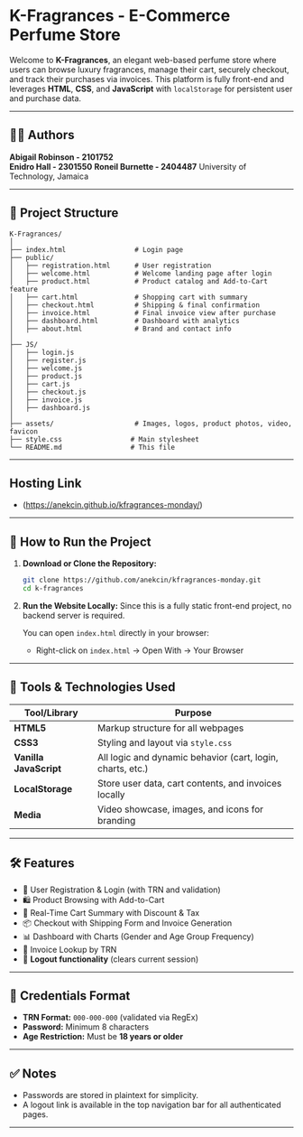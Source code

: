 # K-Fragrances - E-Commerce Perfume Store

Welcome to **K-Fragrances**, an elegant web-based perfume store where users can browse luxury fragrances, manage their cart, securely checkout, and track their purchases via invoices. This platform is fully front-end and leverages **HTML**, **CSS**, and **JavaScript** with `localStorage` for persistent user and purchase data.

---

## 👩‍💻 Authors

**Abigail Robinson - 2101752**  
**Enidro Hall - 2301550**
**Roneil Burnette - 2404487**
University of Technology, Jamaica 


---

## 📁 Project Structure

```
K-Fragrances/
│
├── index.html                 # Login page
├── public/
│   ├── registration.html      # User registration
│   ├── welcome.html           # Welcome landing page after login
│   ├── product.html           # Product catalog and Add-to-Cart feature
│   ├── cart.html              # Shopping cart with summary
│   ├── checkout.html          # Shipping & final confirmation
│   ├── invoice.html           # Final invoice view after purchase
│   ├── dashboard.html         # Dashboard with analytics
│   ├── about.html             # Brand and contact info
│
├── JS/
│   ├── login.js
│   ├── register.js
│   ├── welcome.js
│   ├── product.js
│   ├── cart.js
│   ├── checkout.js
│   ├── invoice.js
│   ├── dashboard.js
│
├── assets/                    # Images, logos, product photos, video, favicon
├── style.css                 # Main stylesheet
└── README.md                 # This file
```

---
## Hosting Link

- (https://anekcin.github.io/kfragrances-monday/)


---

## 🚀 How to Run the Project

1. **Download or Clone the Repository:**
   ```bash
   git clone https://github.com/anekcin/kfragrances-monday.git
   cd k-fragrances
   ```

2. **Run the Website Locally:**
   Since this is a fully static front-end project, no backend server is required.

   You can open `index.html` directly in your browser:
   - Right-click on `index.html` → Open With → Your Browser

---

## 🔧 Tools & Technologies Used

| Tool/Library     | Purpose                                           |
|------------------|---------------------------------------------------|
| **HTML5**        | Markup structure for all webpages                 |
| **CSS3**         | Styling and layout via `style.css`                |
| **Vanilla JavaScript** | All logic and dynamic behavior (cart, login, charts, etc.) |
| **LocalStorage** | Store user data, cart contents, and invoices locally |
| **Media**        | Video showcase, images, and icons for branding    |

---

## 🛠️ Features

- 🔐 User Registration & Login (with TRN and validation)
- 🛍️ Product Browsing with Add-to-Cart
- 🛒 Real-Time Cart Summary with Discount & Tax
- 📦 Checkout with Shipping Form and Invoice Generation
- 📊 Dashboard with Charts (Gender and Age Group Frequency)
- 🧾 Invoice Lookup by TRN
- 🚪 **Logout functionality** (clears current session)

---

## 🔐 Credentials Format

- **TRN Format:** `000-000-000` (validated via RegEx)
- **Password:** Minimum 8 characters
- **Age Restriction:** Must be **18 years or older**

---

## ✅ Notes

- Passwords are stored in plaintext for simplicity.
- A logout link is available in the top navigation bar for all authenticated pages.

---
 

